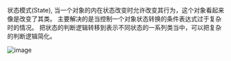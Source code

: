 状态模式(State), 当一个对象的内在状态改变时允许改变其行为，这个对象看起来像是改变了其类。
主要解决的是当控制一个对象状态转换的条件表达式过于复杂时的情况。
把状态的判断逻辑转移到表示不同状态的一系列类当中，可以把复杂的判断逻辑简化。

![image](https://github.com/ZeroWM/Java-design-pattern/assets/32089940/f7de333d-62da-4569-be5e-c5b2f63e65d6)
